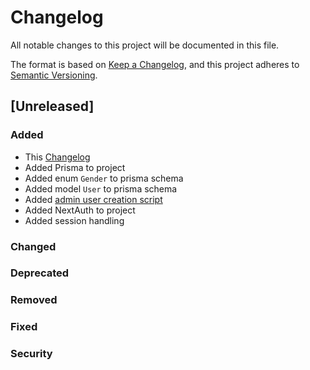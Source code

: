# Changelog

All notable changes to this project will be documented in this file.

The format is based on [Keep a Changelog](https://keepachangelog.com/en/1.0.0/),
and this project adheres to [Semantic Versioning](https://semver.org/spec/v2.0.0.html).

## [Unreleased]

### Added

- This [Changelog](CHANGELOG.md)
- Added Prisma to project
- Added enum `Gender` to prisma schema
- Added model `User` to prisma schema
- Added [admin user creation script](prisma/createAdminUser.mjs)
- Added NextAuth to project
- Added session handling

### Changed

### Deprecated

### Removed

### Fixed

### Security